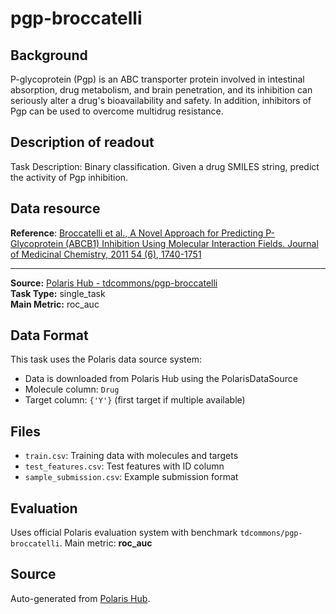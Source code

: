 # pgp-broccatelli

## Background
P-glycoprotein (Pgp) is an ABC transporter protein involved in intestinal absorption, drug metabolism, and brain penetration, and its inhibition can seriously alter a drug's bioavailability and safety. In addition, inhibitors of Pgp can be used to overcome multidrug resistance.

## Description of readout
Task Description: Binary classification. Given a drug SMILES string, predict the activity of Pgp inhibition.

## Data resource
**Reference**: [Broccatelli et al., A Novel Approach for Predicting P-Glycoprotein (ABCB1) Inhibition Using Molecular Interaction Fields. Journal of Medicinal Chemistry, 2011 54 (6), 1740-1751](https://pubs.acs.org/doi/abs/10.1021/jm101421d)


---

**Source:** [Polaris Hub - tdcommons/pgp-broccatelli](https://polarishub.io)  
**Task Type:** single_task  
**Main Metric:** roc_auc

## Data Format

This task uses the Polaris data source system:
- Data is downloaded from Polaris Hub using the PolarisDataSource
- Molecule column: `Drug`
- Target column: `{'Y'}` (first target if multiple available)

## Files

- `train.csv`: Training data with molecules and targets
- `test_features.csv`: Test features with ID column
- `sample_submission.csv`: Example submission format

## Evaluation

Uses official Polaris evaluation system with benchmark `tdcommons/pgp-broccatelli`.
Main metric: **roc_auc**

## Source

Auto-generated from [Polaris Hub](https://polarishub.io/).
